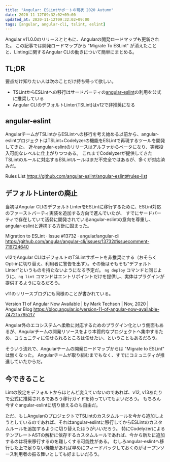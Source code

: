 ```yaml
---
title: "Angular: ESLintサポートの現状 2020 Autumn"
date: 2020-11-12T09:32:02+09:00
updated_at: 2020-11-12T09:32:02+09:00
tags: [angular, angular-cli, tslint, eslint]
---
```


Angular v11.0.0のリリースとともに、Angularの開発ロードマップも更新された。
この記事では開発ロードマップから "Migrate To ESLint" が消えたことと、Lintingに関するAngular CLIの動きについて簡単にまとめる。

## TL;DR

要点だけ知りたい人は次のことだけ持ち帰って欲しい。

- TSLintからESLintへの移行はサードパーティの[angular-eslint][]の利用を公式に推奨している
- Angular CLIのデフォルトLinter(TSLint)はv12で非推奨になる

## angular-eslint 

AngularチームがTSLintからESLintへの移行を考え始める以前から、angular-eslintプロジェクトはTSLint+Codelyzerの機能をESLintで再現するツールを開発してきた。
近々angular-eslintのリリースはアルファからベータになり、実戦投入可能なレベルに仕上がりつつある。
これまでCodelyzerが提供してきたTSLintのルールに対応するESLintルールはまだ不完全ではあるが、多くが対応済みだ。

Rules List
https://github.com/angular-eslint/angular-eslint#rules-list


## デフォルトLinterの廃止

当初はAngular CLIのデフォルトLinterをESLintに移行するために、ESLint対応のファーストパーティ実装を追加する方向で進んでいたが、
すでにサードパーティで存在していて活発に開発されているangular-eslintの意向を尊重し、angular-eslintと連携する方針に固まった。

Migration to ESLint · Issue #13732 · angular/angular-cli 
https://github.com/angular/angular-cli/issues/13732#issuecomment-719724640

v12でAngular CLIはデフォルトのTSLintサポートを非推奨にする（おそらくOpt-inに切り替え、利用者に警告を出す）。その後はそもそも"デフォルトLinter"というものを持たないようになる予定だ。
`ng deploy` コマンドと同じように、`ng lint` コマンドはエントリポイントだけを提供し、実体はプラグインが提供するようになるだろう。

v11のリリースブログにも同様のことが書かれている。

Version 11 of Angular Now Available | by Mark Techson | Nov, 2020 | Angular Blog 
https://blog.angular.io/version-11-of-angular-now-available-74721b7952f7

Angular外のエコシステムへ柔軟に対応するためのプラグイン化という側面もあるが、Angularチームの開発リソースをより本質的なプロジェクトへ集中するため、コミュニティに任せられるところは任せたい、ということもあるだろう。

そういう流れで、Angularチームの開発ロードマップからは "Migrate to ESLint" は無くなった。
Angularチームが取り組むまでもなく、すでにコミュニティが推進していたからだ。

## 今できること

Lintの設定をデフォルトからほとんど変えていないのであれば、v12, v13あたりで公式に推奨されるであろう移行ガイドを待っていてもよいだろう。
もちろん今すぐangular-eslintに切り替えるのも自由だ。

ただ、もしAngularのプロジェクトでTSLintのカスタムルールを今から追加しようとしているのであれば、それはangular-eslintに移行してからESLintのカスタムルールを追加するように切り替えたほうがいいだろう。
特にCodelyzerによるテンプレートASTの解析に依存するカスタムルールであれば、今から新たに追加するのは将来移行するのを難しくする可能性がある。
むしろangular-eslintへ移行した上で足りない機能があれば早めにフィードバックしておくのがオープンソース利用者の振る舞いとしても好ましいだろう。

[angular-eslint]: https://github.com/angular-eslint/angular-eslint
